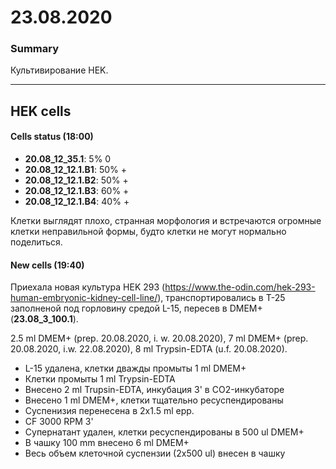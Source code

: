 23.08.2020
==========

### Summary
Культивирование HEK.

--- 

## HEK cells
#### Cells status (18:00)
- **20.08_12_35.1**: 5% 0
- **20.08_12_12.1.B1**: 50% +
- **20.08_12_12.1.B2**: 50% +
- **20.08_12_12.1.B3**: 60% +
- **20.08_12_12.1.B4**: 40% +

Клетки выглядят плохо, странная морфология и встречаются огромные клетки неправильной формы, будто клетки не могут нормально поделиться.

#### New cells (19:40)
Приехала новая культура HEK 293 (https://www.the-odin.com/hek-293-human-embryonic-kidney-cell-line/), транспортировались в T-25 заполненой под горловину средой L-15, пересев в DMEM+ (**23.08_3_100.1**).

2.5 ml DMEM+ (prep. 20.08.2020, i. w. 20.08.2020), 7 ml DMEM+ (prep. 20.08.2020, i.w. 22.08.2020), 8 ml Trypsin-EDTA (u.f. 20.08.2020).

- L-15 удалена, клетки дважды промыты 1 ml DMEM+
- Клетки промыты 1 ml Trypsin-EDTA
- Внесено 2 ml Trupsin-EDTA, инкубация 3' в CO2-инкубаторе
- Внесено 1 ml DMEM+, клетки тщательно ресуспендированы
- Суспенизия перенесена в 2x1.5 ml epp.
- CF 3000 RPM 3'
- Супернатант удален, клетки ресуспендированы в 500 ul DMEM+
- В чашку 100 mm внесено 6 ml DMEM+
- Весь объем клеточной суспензии (2x500 ul) внесен в чашку